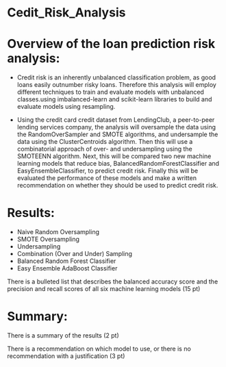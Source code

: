 # Cedit_Risk_Analysis

# Overview of the loan prediction risk analysis:
- Credit risk is an inherently unbalanced classification problem, as good loans easily outnumber risky loans. Therefore this analysis will employ different techniques to train and evaluate models with unbalanced classes.using imbalanced-learn and scikit-learn libraries to build and evaluate models using resampling.

- Using the credit card credit dataset from LendingClub, a peer-to-peer lending services company, the analysis will oversample the data using the RandomOverSampler and SMOTE algorithms, and undersample the data using the ClusterCentroids algorithm. Then this will use a combinatorial approach of over- and undersampling using the SMOTEENN algorithm. Next, this will be compared two new machine learning models that reduce bias, BalancedRandomForestClassifier and EasyEnsembleClassifier, to predict credit risk. Finally this will be evaluated the performance of these models and make a written recommendation on whether they should be used to predict credit risk.

# Results:

- Naive Random Oversampling
- SMOTE Oversampling
- Undersampling
- Combination (Over and Under) Sampling
- Balanced Random Forest Classifier
- Easy Ensemble AdaBoost Classifier

There is a bulleted list that describes the balanced accuracy score and the precision and recall scores of all six machine learning models (15 pt)

# Summary:

There is a summary of the results (2 pt)

There is a recommendation on which model to use, or there is no recommendation with a justification (3 pt)
